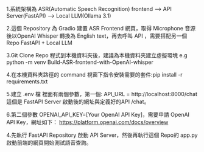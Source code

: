1.系統架構為 ASR(Automatic Speech Recognition) frontend --> API Server(FastAPI) --> Local LLM(Ollama 3.1)  

2.這個 Repository 為 Gradio 建置 ASR Frontend 網頁，取得 Microphone 音源後以OpenAI Whisper 轉換為 English text，再去呼叫 API ，需要搭配另一個 Repo FastAPI + Local LLM  

3.Git Clone Repo 程式到本機資料夾後，建議為本機資料夾建立虛擬環境 e.g python -m venv Build-ASR-frontend-with-OpenAI-whisper  

4.在本機資料夾路徑的 command 視窗下指令安裝需要的套件:pip install -r requirements.txt  

5.建立 .env 檔 裡面有兩個參數，第一個: API_URL = http://localhost:8000/chat 這個是 FastAPI Server 啟動後的網址與定義好的API /chat。  

6.第二個參數 OPENAI_API_KEY=[Your OpenAI API Key]，需要申請 OpenAI API Key，網址如下： https://platform.openai.com/docs/overview  

4.先執行 FastAPI Repository 啟動 API Server，然後再執行這個 Repo的 app.py 啟動前端的網頁開始測試語音查詢。  
